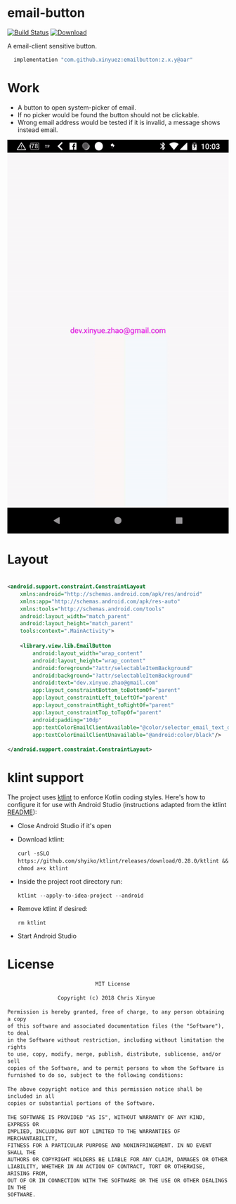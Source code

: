 # email-button

[![Build Status](https://travis-ci.org/XinyueZ/email-button.svg?branch=master)](https://travis-ci.org/XinyueZ/email-button)
[ ![Download](https://api.bintray.com/packages/devxinyuezhao/EmailButton/emailbutton/images/download.svg) ](https://bintray.com/devxinyuezhao/EmailButton/emailbutton/_latestVersion)

A email-client sensitive button. 

```groovy
  implementation "com.github.xinyuez:emailbutton:z.x.y@aar"
```

# Work

- A button to open system-picker of email.
- If no picker would be found the button should not be clickable.
- Wrong email address would be tested if it is invalid, a message shows instead email.


![sample](media/sample.gif)

# Layout

```xml

<android.support.constraint.ConstraintLayout
    xmlns:android="http://schemas.android.com/apk/res/android"
    xmlns:app="http://schemas.android.com/apk/res-auto"
    xmlns:tools="http://schemas.android.com/tools"
    android:layout_width="match_parent"
    android:layout_height="match_parent"
    tools:context=".MainActivity">

    <library.view.lib.EmailButton
        android:layout_width="wrap_content"
        android:layout_height="wrap_content"
        android:foreground="?attr/selectableItemBackground"
        android:background="?attr/selectableItemBackground"
        android:text="dev.xinyue.zhao@gmail.com"
        app:layout_constraintBottom_toBottomOf="parent"
        app:layout_constraintLeft_toLeftOf="parent"
        app:layout_constraintRight_toRightOf="parent"
        app:layout_constraintTop_toTopOf="parent"
        android:padding="10dp"
        app:textColorEmailClientAvailable="@color/selector_email_text_default_color"
        app:textColorEmailClientUnavailable="@android:color/black"/>

</android.support.constraint.ConstraintLayout>

```

# klint support
 
The project uses [ktlint](https://ktlint.github.io/) to enforce Kotlin coding styles.
Here's how to configure it for use with Android Studio (instructions adapted
from the ktlint [README](https://github.com/shyiko/ktlint/blob/master/README.md)):

- Close Android Studio if it's open

- Download ktlint:

  `curl -sSLO https://github.com/shyiko/ktlint/releases/download/0.28.0/ktlint && chmod a+x ktlint`

- Inside the project root directory run:

  `ktlint --apply-to-idea-project --android`

- Remove ktlint if desired:

  `rm ktlint`

- Start Android Studio

# License

                                MIT License

                    Copyright (c) 2018 Chris Xinyue 

    Permission is hereby granted, free of charge, to any person obtaining a copy
    of this software and associated documentation files (the "Software"), to deal
    in the Software without restriction, including without limitation the rights
    to use, copy, modify, merge, publish, distribute, sublicense, and/or sell
    copies of the Software, and to permit persons to whom the Software is
    furnished to do so, subject to the following conditions:
    
    The above copyright notice and this permission notice shall be included in all
    copies or substantial portions of the Software.
    
    THE SOFTWARE IS PROVIDED "AS IS", WITHOUT WARRANTY OF ANY KIND, EXPRESS OR
    IMPLIED, INCLUDING BUT NOT LIMITED TO THE WARRANTIES OF MERCHANTABILITY,
    FITNESS FOR A PARTICULAR PURPOSE AND NONINFRINGEMENT. IN NO EVENT SHALL THE
    AUTHORS OR COPYRIGHT HOLDERS BE LIABLE FOR ANY CLAIM, DAMAGES OR OTHER
    LIABILITY, WHETHER IN AN ACTION OF CONTRACT, TORT OR OTHERWISE, ARISING FROM,
    OUT OF OR IN CONNECTION WITH THE SOFTWARE OR THE USE OR OTHER DEALINGS IN THE
    SOFTWARE.
